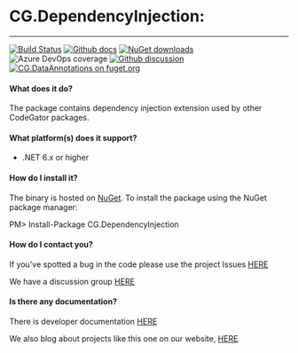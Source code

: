 # CG.DependencyInjection: 
---
[![Build Status](https://dev.azure.com/codegator/CG.DependencyInjection/_apis/build/status/CodeGator.CG.DependencyInjection?branchName=main)](https://dev.azure.com/codegator/CG.DependencyInjection/_build/latest?definitionId=44&branchName=main)
[![Github docs](https://img.shields.io/static/v1?label=Documentation&message=online&color=blue)](https://codegator.github.io/CG.DependencyInjection/)
[![NuGet downloads](https://img.shields.io/nuget/dt/CG.DependencyInjection.svg?style=flat)](https://nuget.org/packages/CG.DependencyInjection)
![Azure DevOps coverage](https://img.shields.io/azure-devops/coverage/codegator/CG.DependencyInjection/44)
[![Github discussion](https://img.shields.io/badge/Discussion-online-blue)](https://github.com/CodeGator/CG.DependencyInjection/discussions)
[![CG.DataAnnotations on fuget.org](https://www.fuget.org/packages/CG.DataAnnotations/badge.svg)](https://www.fuget.org/packages/CG.DataAnnotations)

#### What does it do?
The package contains dependency injection extension used by other CodeGator packages.

#### What platform(s) does it support?
* .NET 6.x or higher

#### How do I install it?
The binary is hosted on [NuGet](https://www.nuget.org/packages/CG.DependencyInjection/). To install the package using the NuGet package manager:

PM> Install-Package CG.DependencyInjection

#### How do I contact you?
If you've spotted a bug in the code please use the project Issues [HERE](https://github.com/CodeGator/CG.DependencyInjection/issues)

We have a discussion group [HERE](https://github.com/CodeGator/CG.DependencyInjection/discussions)

#### Is there any documentation?
There is developer documentation [HERE](https://codegator.github.io/CG.DependencyInjection/)

We also blog about projects like this one on our website, [HERE](http://www.codegator.com)